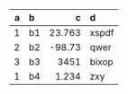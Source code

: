 |   a | b   |        c | d     |
|----:|:----|---------:|:------|
|   1 | b1  |   23.763 | xspdf |
|   2 | b2  |  -98.73  | qwer  |
|   3 | b3  | 3451     | bixop |
|   1 | b4  |    1.234 | zxy   |
